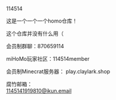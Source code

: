 114514
  
  这是一个一个一个homo仓库！

这个仓库并没有什么用（


会员制群聊：870659114

miHoMo玩家社区：114514member


会员制Minecrat服务器：
        play.claylark.shop
        
腐竹邮箱：        
        1145141919810@ikun.email
